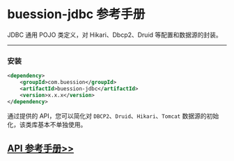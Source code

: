 # buession-jdbc 参考手册


JDBC 通用 POJO 类定义，对 Hikari、Dbcp2、Druid 等配置和数据源的封装。


---


### **安装**

```xml
<dependency>
    <groupId>com.buession</groupId>
    <artifactId>buession-jdbc</artifactId>
    <version>x.x.x</version>
</dependency>
```

通过提供的 API，您可以简化对 `DBCP2`、`Druid`、`Hikari`、`Tomcat` 数据源的初始化，该类库基本不单独使用。


## [API 参考手册>>](/manual/2.0/docs/buession-jdbc/)